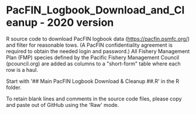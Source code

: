 # PacFIN_Logbook_Download_and_Cleanup - 2020 version
R source code to download PacFIN logbook data (https://pacfin.psmfc.org/) and filter for reasonable tows.
(A PacFIN confidentiality agreement is required to obtain the needed login and password.) All Fishery Management Plan (FMP) species defined by the Pacific Fishery Management Council (pcouncil.org) are added as columns to a "short-form" table where each row is a haul.

Start with '## Main PacFIN Logbook Download & Cleanup ##.R' in the R folder.

To retain blank lines and comments in the source code files, please copy and paste out of GitHub using the 'Raw' mode.



